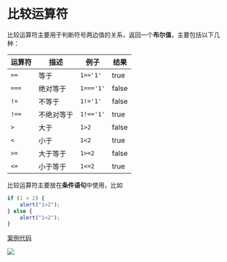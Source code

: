 # 比较运算符

比较运算符主要用于判断符号两边值的关系，返回一个**布尔值**，主要包括以下几种：

| 运算符 | 描述       | 例子      | 结果  |
| ------ | ---------- | --------- | ----- |
| `==`   | 等于       | `1=='1'`  | true  |
| `===`  | 绝对等于   | `1==='1'` | false |
| `!=`   | 不等于     | `1!='1'`  | false |
| `!==`  | 不绝对等于 | `1!=='1'` | true  |
| `>`    | 大于       | `1>2`     | false |
| `<`    | 小于       | `1<2`     | true  |
| `>=`   | 大于等于   | `1>=2`    | false |
| `<=`   | 小于等于   | `1<=2`    | true  |

比较运算符主要放在**条件语句**中使用，比如

```js
if (1 > 2) {
    alert("1>2");
} else {
    alert("1<2");
}
```

[案例代码](./demo/demo01.png)

![](./images/01.png)
